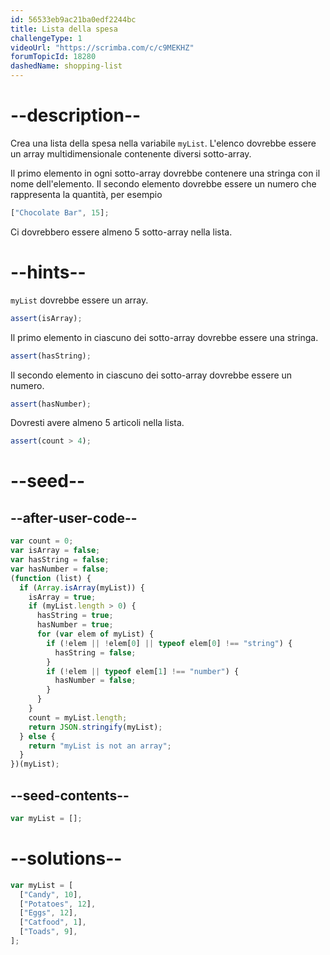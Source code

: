 ```yaml
---
id: 56533eb9ac21ba0edf2244bc
title: Lista della spesa
challengeType: 1
videoUrl: "https://scrimba.com/c/c9MEKHZ"
forumTopicId: 18280
dashedName: shopping-list
---
```


# --description--

Crea una lista della spesa nella variabile `myList`. L'elenco dovrebbe essere un array multidimensionale contenente diversi sotto-array.

Il primo elemento in ogni sotto-array dovrebbe contenere una stringa con il nome dell'elemento. Il secondo elemento dovrebbe essere un numero che rappresenta la quantità, per esempio

```js
["Chocolate Bar", 15];
```

Ci dovrebbero essere almeno 5 sotto-array nella lista.

# --hints--

`myList` dovrebbe essere un array.

```js
assert(isArray);
```

Il primo elemento in ciascuno dei sotto-array dovrebbe essere una stringa.

```js
assert(hasString);
```

Il secondo elemento in ciascuno dei sotto-array dovrebbe essere un numero.

```js
assert(hasNumber);
```

Dovresti avere almeno 5 articoli nella lista.

```js
assert(count > 4);
```

# --seed--

## --after-user-code--

```js
var count = 0;
var isArray = false;
var hasString = false;
var hasNumber = false;
(function (list) {
  if (Array.isArray(myList)) {
    isArray = true;
    if (myList.length > 0) {
      hasString = true;
      hasNumber = true;
      for (var elem of myList) {
        if (!elem || !elem[0] || typeof elem[0] !== "string") {
          hasString = false;
        }
        if (!elem || typeof elem[1] !== "number") {
          hasNumber = false;
        }
      }
    }
    count = myList.length;
    return JSON.stringify(myList);
  } else {
    return "myList is not an array";
  }
})(myList);
```

## --seed-contents--

```js
var myList = [];
```

# --solutions--

```js
var myList = [
  ["Candy", 10],
  ["Potatoes", 12],
  ["Eggs", 12],
  ["Catfood", 1],
  ["Toads", 9],
];
```
